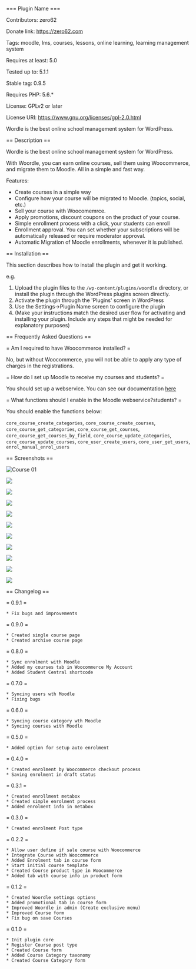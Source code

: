 === Plugin Name ===

Contributors: zero62

Donate link: https://zero62.com

Tags: moodle, lms, courses, lessons, online learning, learning management system

Requires at least: 5.0

Tested up to: 5.1.1

Stable tag: 0.9.5

Requires PHP: 5.6.*

License: GPLv2 or later

License URI: https://www.gnu.org/licenses/gpl-2.0.html

Wordle is the best online school management system for WordPress.

== Description ==

Wordle is the best online school management system for WordPress.

With Woordle, you can earn online courses, sell them using Woocommerce, and migrate them to Moodle. All in a simple and fast way.

Features:

* Create courses in a simple way
* Configure how your course will be migrated to Moodle. (topics, social, etc.)
* Sell ​​your course with Woocomemrce.
* Apply promotions, discount coupons on the product of your course.
* Simple enrollment process with a click, your students can enroll
* Enrollment approval. You can set whether your subscriptions will be automatically released or require moderator approval.
* Automatic Migration of Moodle enrollments, whenever it is published.

== Installation ==

This section describes how to install the plugin and get it working.

e.g.

1. Upload the plugin files to the `/wp-content/plugins/woordle` directory, or install the plugin through the WordPress plugins screen directly.
1. Activate the plugin through the 'Plugins' screen in WordPress
1. Use the Settings->Plugin Name screen to configure the plugin
1. (Make your instructions match the desired user flow for activating and installing your plugin. Include any steps that might be needed for explanatory purposes)


== Frequently Asked Questions ==

= Am I required to have Woocommerce installed? =

No, but without Woocommerce, you will not be able to apply any type of charges in the registrations.

= How do I set up Moodle to receive my courses and students? =

You should set up a webservice. You can see our documentation [here](https://zero62.com/woordle/docs)

= What functions should I enable in the Moodle webservice?students? =

You should enable the functions below:

`core_course_create_categories`, `core_course_create_courses`, `core_course_get_categories`, `core_course_get_courses`, `core_course_get_courses_by_field`, `core_course_update_categories`, `core_course_update_courses`, `core_user_create_users`, `core_user_get_users`, `enrol_manual_enrol_users`

== Screenshots ==

![Course 01](https://zero62.com/plugins/woordle-images/course-01.png)

![](https://zero62.com/plugins/woordle-images/course-02.png)

![](https://zero62.com/plugins/woordle-images/course-03.png)

![](https://zero62.com/plugins/woordle-images/course-04.png)

![](https://zero62.com/plugins/woordle-images/course-categories-01.png)

![](https://zero62.com/plugins/woordle-images/enrolment-01.png)

![](https://zero62.com/plugins/woordle-images/enrolment-02.png)

![](https://zero62.com/plugins/woordle-images/moodle-01.png)

![](https://zero62.com/plugins/woordle-images/moodle-02.png)

![](https://zero62.com/plugins/woordle-images/settings-01.png)

![](https://zero62.com/plugins/woordle-images/woocommerce-01.png)

== Changelog ==

= 0.9.1 =

    * Fix bugs and improvements

= 0.9.0 =

    * Created single course page
    * Created archive course page

= 0.8.0 =

    * Sync enrolment with Moodle
    * Added my courses tab in Woocommerce My Account
    * Added Student Central shortcode

= 0.7.0 =

    * Syncing users wth Moodle
    * Fixing bugs

= 0.6.0 =

    * Syncing course category wth Moodle
    * Syncing courses with Moodle

= 0.5.0 =

    * Added option for setup auto enrolment

= 0.4.0 =

    * Created enrolment by Woocommerce checkout process
    * Saving enrolment in draft status

= 0.3.1 =

    * Created enrollment metabox
    * Created simple enrolment process
    * Added enrolment info in metabox

= 0.3.0 =

    * Created enrolment Post type

= 0.2.2 =

    * Allow user define if sale course with Woocommerce
    * Integrate Course with Woocommerce
    * Added Enrolment tab in course form
    * Start initial course template
    * Created Course product type in Woocommerce
    * Added tab with course info in product form

= 0.1.2 =

    * Created Woordle settings options
    * Added promotional tab in course form
    * Improved Woordle in admin (Create exclusive menu)
    * Improved Course form
    * Fix bug on save Courses

= 0.1.0 =

    * Init plugin core
    * Register Course post type
    * Created Course form
    * Added Course Category taxonomy
    * Created Course Category form

